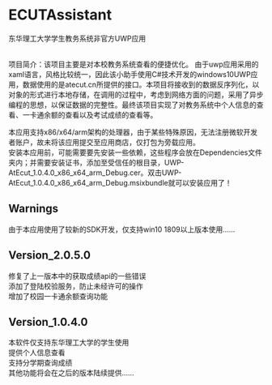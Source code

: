 # ECUTAssistant
东华理工大学学生教务系统非官方UWP应用<br><br>

项目简介：该项目主要是对本校教务系统查看的便捷优化。 由于uwp应用采用的xaml语言，风格比较统一，因此该小助手使用C#技术开发的windows10UWP应用，数据使用的是atecut.cn所提供的接口。本项目将接收到的数据反序列化，以对象的形式进行本地存储，在调用的过程中，考虑到网络方面的问题，采用了异步编程的思想，以保证数据的完整性。最终该项目实现了对教务系统中个人信息的查看、一卡通余额的查看以及考试成绩的查看等。

本应用支持x86/x64/arm架构的处理器，由于某些特殊原因，无法注册微软开发者账户，故未将该应用提交至应用商店，仅打包为旁载应用。<br>
安装本应用前，可能需要要先安装一些依赖，这些程序会放在Dependencies文件夹内；并需要安装证书，添加至受信任的根目录，UWP-AtEcut_1.0.4.0_x86_x64_arm_Debug.cer。双击UWP-AtEcut_1.0.4.0_x86_x64_arm_Debug.msixbundle就可以安装应用了！
<br>
## Warnings
由于本应用使用了较新的SDK开发，仅支持win10 1809以上版本使用……<br>

## Version_2.0.5.0 <br>
修复了上一版本中的获取成绩api的一些错误 <br>
添加了登陆校验服务，防止未经许可的操作 <br>
增加了校园一卡通余额查询功能 <br>

## Version_1.0.4.0 <br>
本软件仅支持东华理工大学的学生使用<br>
提供个人信息查看<br>
支持分学期查询成绩<br>
其他功能将会在之后的版本陆续提供……<br>
